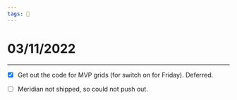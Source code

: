 ```yaml
---
tags: 📆
---
```


# 03/11/2022
---

- [x] Get out the code for MVP grids (for switch on for Friday). Deferred.
- [ ] Meridian not shipped, so could not push out.



